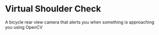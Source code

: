 # Virtual Shoulder Check
A bicycle rear view camera that alerts you when something is approaching you using OpenCV
